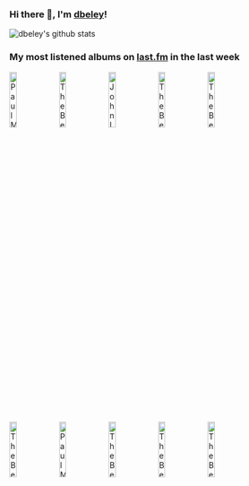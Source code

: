 ### Hi there 👋, I'm [dbeley](https://dbeley.ovh/en)!

![dbeley's github stats](https://github-readme-stats.vercel.app/api?username=dbeley)

### My most listened albums on [last.fm](https://www.last.fm/user/d_beley) in the last week

[<img src='https://lastfm.freetls.fastly.net/i/u/300x300/a4ab5d6ede321be230feee0ee3e51693.jpg' width='16%' height='16%' alt='Paul McCartney - PURE MCCARTNEY'>](https://www.last.fm/music/paul%2bmccartney/pure%2bmccartney)&nbsp;
[<img src='https://lastfm.freetls.fastly.net/i/u/300x300/0e17c97cccf44f7a85bb6c1c4029c0c9.png' width='16%' height='16%' alt='The Beatles - The Beatles'>](https://www.last.fm/music/the%2bbeatles/the%2bbeatles)&nbsp;
[<img src='https://lastfm.freetls.fastly.net/i/u/300x300/d1a4000bd1184227b2c71fc52959b17b.png' width='16%' height='16%' alt='John Lennon - Lennon Legend: The Very Best of John Lennon'>](https://www.last.fm/music/john%2blennon/lennon%2blegend%253a%2bthe%2bvery%2bbest%2bof%2bjohn%2blennon)&nbsp;
[<img src='https://lastfm.freetls.fastly.net/i/u/300x300/af251669a48a4bafb448e1f6c0de01be.png' width='16%' height='16%' alt='The Beatles - Abbey Road'>](https://www.last.fm/music/the%2bbeatles/abbey%2broad)&nbsp;
[<img src='https://lastfm.freetls.fastly.net/i/u/300x300/24c1bc6fa6e54fdf86fd709caed380cb.png' width='16%' height='16%' alt='The Beatles - Beatles for Sale'>](https://www.last.fm/music/the%2bbeatles/beatles%2bfor%2bsale)&nbsp;
<br>
[<img src='https://lastfm.freetls.fastly.net/i/u/300x300/72ed10a859fb4c1fb29a546078ec737d.png' width='16%' height='16%' alt='The Beatles - Rubber Soul'>](https://www.last.fm/music/the%2bbeatles/rubber%2bsoul)&nbsp;
[<img src='https://lastfm.freetls.fastly.net/i/u/300x300/20107a8e4b6e495b8f26b23bfb9e5171.png' width='16%' height='16%' alt='Paul McCartney & Linda McCartney - RAM'>](https://www.last.fm/music/paul%2bmccartney%2b%2526%2blinda%2bmccartney/ram)&nbsp;
[<img src='https://lastfm.freetls.fastly.net/i/u/300x300/3e78eb567c474d2f817e49f4341c1033.png' width='16%' height='16%' alt='The Beatles - Help!'>](https://www.last.fm/music/the%2bbeatles/help%2521)&nbsp;
[<img src='https://lastfm.freetls.fastly.net/i/u/300x300/473e3d1fde794405a28470fa3399b7d8.png' width='16%' height='16%' alt='The Beatles - Please Please Me'>](https://www.last.fm/music/the%2bbeatles/please%2bplease%2bme)&nbsp;
[<img src='https://lastfm.freetls.fastly.net/i/u/300x300/deaec2d4735bea0d1c45fc75261624ae.jpg' width='16%' height='16%' alt='The Beatles - Revolver'>](https://www.last.fm/music/the%2bbeatles/revolver)&nbsp;
<br>
